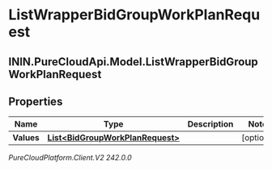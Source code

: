 # ListWrapperBidGroupWorkPlanRequest

## ININ.PureCloudApi.Model.ListWrapperBidGroupWorkPlanRequest

## Properties

|Name | Type | Description | Notes|
|------------ | ------------- | ------------- | -------------|
| **Values** | [**List&lt;BidGroupWorkPlanRequest&gt;**](BidGroupWorkPlanRequest) |  | [optional] |



_PureCloudPlatform.Client.V2 242.0.0_
